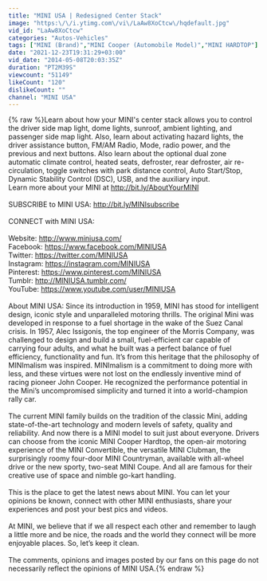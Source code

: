 ```yaml
---
title: "MINI USA | Redesigned Center Stack"
image: "https:\/\/i.ytimg.com\/vi\/LaAw8XoCtcw\/hqdefault.jpg"
vid_id: "LaAw8XoCtcw"
categories: "Autos-Vehicles"
tags: ["MINI (Brand)","MINI Cooper (Automobile Model)","MINI HARDTOP"]
date: "2021-12-23T19:31:29+03:00"
vid_date: "2014-05-08T20:03:35Z"
duration: "PT2M39S"
viewcount: "51149"
likeCount: "120"
dislikeCount: ""
channel: "MINI USA"
---
```

{% raw %}Learn about how your MINI's center stack allows you to control the driver side map light, dome lights, sunroof, ambient lighting, and passenger side map light. Also, learn about activating hazard lights, the driver assistance button, FM/AM Radio, Mode, radio power, and the previous and next buttons. Also learn about the optional dual zone automatic climate control, heated seats, defroster, rear defroster, air re-circulation, toggle switches with park distance control, Auto Start/Stop, Dynamic Stability Control (DSC), USB, and the auxiliary input.<br />Learn more about your MINI at <a rel="nofollow" target="blank" href="http://bit.ly/AboutYourMINI">http://bit.ly/AboutYourMINI</a><br /><br />SUBSCRIBE to MINI USA: <a rel="nofollow" target="blank" href="http://bit.ly/MINIsubscribe">http://bit.ly/MINIsubscribe</a><br /><br />CONNECT with MINI USA:<br /><br />Website: <a rel="nofollow" target="blank" href="http://www.miniusa.com/">http://www.miniusa.com/</a><br />Facebook: <a rel="nofollow" target="blank" href="https://www.facebook.com/MINIUSA">https://www.facebook.com/MINIUSA</a><br />Twitter: <a rel="nofollow" target="blank" href="https://twitter.com/MINIUSA">https://twitter.com/MINIUSA</a><br />Instagram: <a rel="nofollow" target="blank" href="https://instagram.com/MINIUSA">https://instagram.com/MINIUSA</a><br />Pinterest: <a rel="nofollow" target="blank" href="https://www.pinterest.com/MINIUSA">https://www.pinterest.com/MINIUSA</a><br />Tumblr: <a rel="nofollow" target="blank" href="http://MINIUSA.tumblr.com/">http://MINIUSA.tumblr.com/</a><br />YouTube: <a rel="nofollow" target="blank" href="https://www.youtube.com/user/MINIUSA">https://www.youtube.com/user/MINIUSA</a><br /><br />About MINI USA: Since its introduction in 1959, MINI has stood for intelligent design, iconic style and unparalleled motoring thrills. The original Mini was developed in response to a fuel shortage in the wake of the Suez Canal crisis. In 1957, Alec Issigonis, the top engineer of the Morris Company, was challenged to design and build a small, fuel-efficient car capable of carrying four adults, and what he built was a perfect balance of fuel efficiency, functionality and fun. It’s from this heritage that the philosophy of MINImalism was inspired. MINImalism is a commitment to doing more with less, and these virtues were not lost on the endlessly inventive mind of racing pioneer John Cooper. He recognized the performance potential in the Mini’s uncompromised simplicity and turned it into a world-champion rally car. <br /><br />The current MINI family builds on the tradition of the classic Mini, adding state-of-the-art technology and modern levels of safety, quality and reliability. And now there is a MINI model to suit just about everyone. Drivers can choose from the iconic MINI Cooper Hardtop, the open-air motoring experience of the MINI Convertible, the versatile MINI Clubman, the surprisingly roomy four-door MINI Countryman, available with all-wheel drive or the new sporty, two-seat MINI Coupe. And all are famous for their creative use of space and nimble go-kart handling. <br /><br />This is the place to get the latest news about MINI. You can let your opinions be known, connect with other MINI enthusiasts, share your experiences and post your best pics and videos.<br /><br />At MINI, we believe that if we all respect each other and remember to laugh a little more and be nice, the roads and the world they connect will be more enjoyable places. So, let’s keep it clean. <br /><br />The comments, opinions and images posted by our fans on this page do not necessarily reflect the opinions of MINI USA.{% endraw %}
